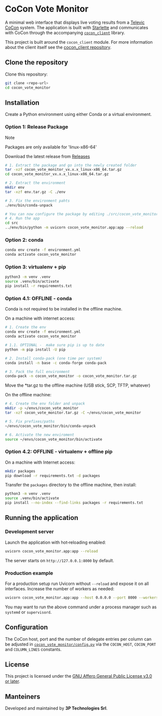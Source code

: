 # CoCon Vote Monitor

A minimal web interface that displays live voting results from a [Televic CoCon](https://www.televic-conference.com/) system. The application is built with [Starlette](https://www.starlette.io/) and communicates with CoCon through the accompanying [`cocon_client`](https://github.com/MarcoMiano/cocon_client) library.

This project is built around the `cocon_client` module. For more information about the client itself see the [cocon_client repository](https://github.com/MarcoMiano/cocon_client).

## Clone the repository

Clone this repository:

```bash
git clone <repo-url>
cd cocon_vote_monitor
```

## Installation

Create a Python environment using either Conda or a virtual environment.

### Option 1: Release Package
> [!NOTE]
> Packages are only available for 'linux-x86-64'

Download the latest release from [Releases](https://github.com/3P-Technologies/cocon_vote_monitor/releases)

```bash
# 1. Extract the package and go into the newly created folder
tar -xzf cocon_vote_monitor_vx.x.x_linux-x86_64.tar.gz
cd cocon_vote_monitor_vx.x.x_linux-x86_64.tar.gz

# 2. Extract the environment
mkdir env
tar -xzf env.tar.gz -C ./env

# 3. Fix the environment pahts
./env/bin/conda-unpack

# You can now configure the package by editing ./src/cocon_vote_monitor/config.py or other files.
# 4. Run the app
cd src
../env/bin/python -m uvicorn cocon_vote_monitor.app:app --reload
```

### Option 2: conda

```bash
conda env create -f environment.yml
conda activate cocon_vote_monitor
```

### Option 3: virtualenv + pip

```bash
python3 -m venv .venv
source .venv/bin/activate
pip install -r requirements.txt
```

### Option 4.1: OFFLINE - conda
Conda is not required to be installed in the offline machine.

On a machine with internet access:
```bash
# 1. Create the env
conda env create -f environment.yml
conda activate cocon_vote_monitor

# 1.1. OPTIONAL -  make sure pip is up to date
python -m pip install -U pip

# 2. Install conda-pack (one time per system)
conda install -n base -c conda-forge conda-pack

# 3. Pack the full environment
conda-pack -n cocon_vote_monitor -o cocon_vote_monitor.tar.gz
```
Move the *tar.gz to the offline machine (USB stick, SCP, TFTP, whatever)

On the offline machine:
```bash
# 4. Create the env folder and unpack
mkdir -p ~/envs/cocon_vote_monitor
tar -xzf cocon_vote_monitor.tar.gz -C ~/envs/cocon_vote_monitor

# 5. Fix prefixes/paths
~/envs/cocon_vote_monitor/bin/conda-unpack

# 6. Activate the new enviroment
source ~/envs/cocon_vote_monitor/bin/activate
```


### Option 4.2: OFFLINE - virtualenv + offline pip

On a machine with Internet access:

```bash
mkdir packages
pip download -r requirements.txt -d packages
```

Transfer the `packages` directory to the offline machine, then install:

```bash
python3 -m venv .venv
source .venv/bin/activate
pip install --no-index --find-links packages -r requirements.txt
```

## Running the application

### Development server

Launch the application with hot‑reloading enabled:

```bash
uvicorn cocon_vote_monitor.app:app --reload
```

The server starts on `http://127.0.0.1:8000` by default.

### Production example

For a production setup run Uvicorn without `--reload` and expose it on all interfaces. Increase the number of workers as needed:

```bash
uvicorn cocon_vote_monitor.app:app --host 0.0.0.0 --port 8000 --workers 4
```

You may want to run the above command under a process manager such as `systemd` or `supervisord`.

## Configuration

The CoCon host, port and the number of delegate entries per column can be adjusted in [`cocon_vote_monitor/config.py`](cocon_vote_monitor/app.py) via the `COCON_HOST`, `COCON_PORT` and `COLUMN_LINES` constants.

## License

This project is licensed under the [GNU Affero General Public License v3.0 or later](https://www.gnu.org/licenses/agpl-3.0-standalone.html).

## Manteiners
Developed and maintained by **3P Technologies Srl**.
